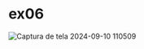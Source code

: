 # ex06

![Captura de tela 2024-09-10 110509](https://github.com/user-attachments/assets/8abaeb8c-1520-44e7-9e02-98c146580acb)
